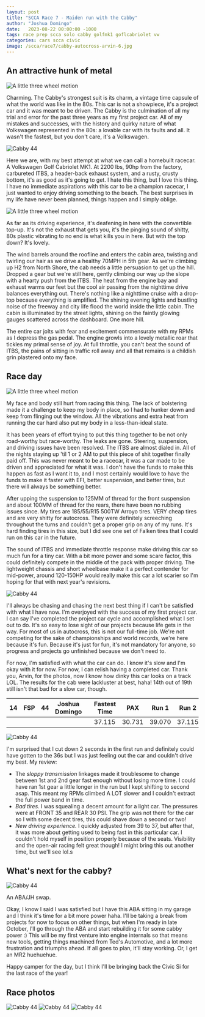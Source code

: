 ```yaml
---
layout: post
title: "SCCA Race 7 - Maiden run with the Cabby"
author: "Joshua Domingo"
date:   2023-08-22 00:00:00 -1000
tags: race prep scca solo cabby golfmk1 goflcabriolet vw 
categories: cars scca civic
image: /scca/race7/cabby-autocross-arvin-6.jpg
---
```


## An attractive hunk of metal

![A little three wheel motion](https://www.sudoyashi.com/assets/img/scca/race7/hunkofmetal.jpg)

Charming. The Cabby's strongest suit is its charm, a vintage time capsule of what the world was like in the 80s. This car is not a showpiece, it's a project car and it was meant to be driven. The Cabby is the culmination of all my trial and error for the past three years as my first project car. All of my mistakes and successes, with the history and quirky nature of what Volkswagen represented in the 80s: a lovable car with its faults and all. It wasn't the fastest, but you don't care, it's a Volkswagen.

![Cabby 44](https://www.sudoyashi.com/assets/img/scca/race7/cabby-autocross-arvin-4.jpg)

Here we are, with my best attempt at what we can call a homebuilt racecar. A Volkswagen Golf Cabriolet MK1. At 2200 lbs, 90hp from the factory, carbureted ITBS, a header-back exhaust system, and a rusty, crusty bottom, it's as good as it's going to get. I hate this thing, but I love this thing. I have no immediate aspirations with this car to be a champion racecar, I just wanted to enjoy driving something to the beach. The best surprises in my life have never been planned, things happen and I simply oblige.

![A little three wheel motion](https://www.sudoyashi.com/assets/img/scca/race7/airplane.JPG)

As far as its driving experience, it's deafening in here with the convertible top-up. It's not the exhaust that gets you, it's the pinging sound of shitty, 80s plastic vibrating to no end is what kills you in here. But with the top down? It's lovely.

The wind barrels around the roofline and enters the cabin area, twisting and twirling our hair as we drive a healthy 70MPH in 5th gear. As we're climbing up H2 from North Shore, the cab needs a little persuasion to get up the hill. Dropped a gear but we're still here, gently climbing our way up the slope with a hearty push from the ITBS. The heat from the engine bay and exhaust warms our feet but the cool air passing from the nighttime drive balances everything out. There's nothing like a nighttime cruise with a drop-top because everything is amplified. The shining evening lights and bustling noise of the freeway and city life flood the world inside the little cabin. The cabin is illuminated by the street lights, shining on the faintly glowing gauges scattered across the dashboard. One more hill.

The entire car jolts with fear and excitement commensurate with my RPMs as I depress the gas pedal. The engine growls into a lovely metallic roar that tickles my primal sense of joy. At full throttle, you can't beat the sound of ITBS, the pains of sitting in traffic roll away and all that remains is a childish grin plastered onto my face.

## Race day

![A little three wheel motion](https://www.sudoyashi.com/assets/img/scca/race7/cabby-autocross-arvin-15.jpg)


My face and body still hurt from racing this thing. The lack of bolstering made it a challenge to keep my body in place, so I had to hunker down and keep from flinging out the window. All the vibrations and extra heat from running the car hard also put my body in a less-than-ideal state.

It has been years of effort trying to put this thing together to be not only road-worthy but race-worthy. The leaks are gone. Steering, suspension, and driving issues have been resolved. The ITBS are almost dialed in. All of the nights staying up 'til 1 or 2 AM to put this piece of shit together finally paid off. This was never meant to be a racecar, it was a car made to be driven and appreciated for what it was. I don't have the funds to make this happen as fast as I want it to, and I most certainly would love to have the funds to make it faster with EFI, better suspension, and better tires, but there will always be something better.

After upping the suspension to 125MM of thread for the front suspension and about 100MM of thread for the rears, there have been no rubbing issues since. My tires are 185/55/R15 500TW Arroyo tires. VERY cheap tires and are very shitty for autocross. They were definitely screeching throughout the turns and couldn't get a proper grip on any of my runs. It's hard finding tires in this size, but I did see one set of Falken tires that I could run on this car in the future.

The sound of ITBS and immediate throttle response make driving this car so much fun for a tiny car. With a bit more power and some scare factor, this could definitely compete in the middle of the pack with proper driving. The lightweight chassis and short wheelbase make it a perfect contender for mid-power, around 120-150HP would really make this car a lot scarier so I'm hoping for that with next year's revisions.

![Cabby 44](https://www.sudoyashi.com/assets/img/scca/race7/cabby-autocross-arvin-5.jpg)

I'll always be chasing and chasing the next best thing if I can't be satisfied with what I have now. I'm overjoyed with the success of my first project car. I can say I've completed the project car cycle and accomplished what I set out to do. It's so easy to lose sight of our projects because life gets in the way. For most of us in autocross, this is not our full-time job. We're not competing for the sake of championships and world records, we're here because it's fun. Because it's just for fun, it's not mandatory for anyone, so progress and projects go unfinished because we don't need to.

For now, I'm satisfied with what the car can do. I know it's slow and I'm okay with it for now. For now, I can relish having a completed car. Thank you, Arvin, for the photos, now I know how dinky this car looks on a track LOL. The results for the cab were lackluster at best, haha! 14th out of 19th still isn't that bad for a slow car, though.

| 14   | FSP  | 44   | Joshua Domingo |      | Fastest Time | PAX    | Run 1  | Run 2  | Run 3  | Run 4  | Final  |
| ---- | ---- | ---- | -------------- | ---- | ------------ | ------ | ------ | ------ | ------ | ------ | ------ |
|      |      |      |                |      | 37.115       | 30.731 | 39.070 | 37.115 | 38.915 | 37.252 | 30.731 |

![Cabby 44](https://www.sudoyashi.com/assets/img/scca/race7/race7-results.jpg)

I'm surprised that I cut down 2 seconds in the first run and definitely could have gotten to the 36s but I was just feeling out the car and couldn't drive my best. My review:

- The *sloppy transmission* linkages made it troublesome to change between 1st and 2nd gear fast enough without losing more time. I could have ran 1st gear a little longer in the run but I kept shifting to second asap. This meant my RPMs climbed A LOT slower and I couldn't extract the full power band in time.
- *Bad tires.* I was squealing a decent amount for a light car. The pressures were at FRONT 35 and REAR 30 PSI. The grip was not there for the car so I with some decent tires, this could shave down a second or two!
- *New driving experience.* I quickly adjusted from 39 to 37, but after that, it was more about getting used to being fast in this particular car. I couldn't hold myself in position properly because of the seats. Visibility and the open-air racing felt great though! I might bring this out another time, but we'll see lol.s

## What's next for the cabby?

![Cabby 44](https://www.sudoyashi.com/assets/img/scca/race7/sunset.PNG)

An ABA/JH swap.

Okay, I know I said I was satisfied but I have this ABA sitting in my garage and I think it's time for a bit more power haha. I'll be taking a break from projects for now to focus on other things, but when I'm ready in late October, I'll go through the ABA and start rebuilding it for some cabby power :) This will be my first venture into engine internals so that means new tools, getting things machined from Ted's Automotive, and a lot more frustration and triumphs ahead. If all goes to plan, it'll stay working. Or, I get an MR2 huehuehue.

Happy camper for the day, but I think I'll be bringing back the Civic Si for the last race of the year!

## Race photos


![Cabby 44](https://www.sudoyashi.com/assets/img/scca/race7/cabby-autocross-arvin-2.jpg)
![Cabby 44](https://www.sudoyashi.com/assets/img/scca/race7/cabby-autocross-arvin-10.jpg)
![Cabby 44](https://www.sudoyashi.com/assets/img/scca/race7/cabby-autocross-arvin-13.jpg)
